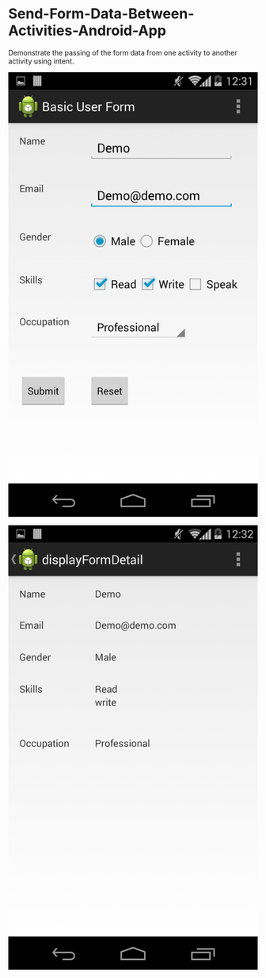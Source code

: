 Send-Form-Data-Between-Activities-Android-App
=============================================

Demonstrate the passing of the form data from one activity to another activity using intent.

![Screenshot1](https://github.com/abhishek70/Send-Form-Data-Between-Activities-Android-App/blob/master/Add%20Data%20Form%20Screen%20Shot.png)

![Screenshot2](https://github.com/abhishek70/Send-Form-Data-Between-Activities-Android-App/blob/master/Display%20Data%20Form%20Screen%20Shot.png)
